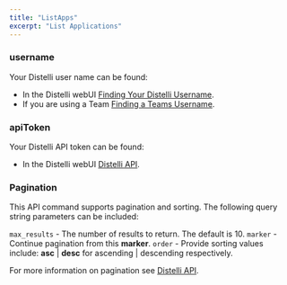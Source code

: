 ```yaml
---
title: "ListApps"
excerpt: "List Applications"
---
```

### username

Your Distelli user name can be found:
* In the Distelli webUI [Finding Your Distelli Username](doc:finding-your-distelli-username).
* If you are using a Team [Finding a Teams Username](doc:finding-a-teams-distelli-username).

### apiToken

Your Distelli API token can be found:
* In the Distelli webUI [Distelli API](doc:distelli-api).

### Pagination

This API command supports pagination and sorting. The following query string parameters can be included:

`max_results` - The number of results to return. The default is 10.
`marker` - Continue pagination from this **marker**.
`order` - Provide sorting values include: **asc** | **desc** for ascending | descending respectively.

For more information on pagination see [Distelli API](doc:distelli-api#pagination).